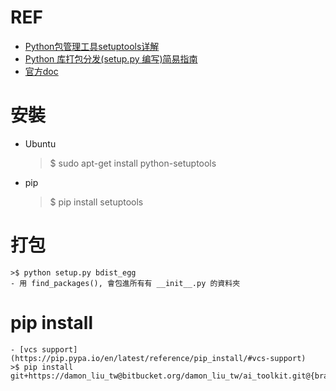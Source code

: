 # REF
- [Python包管理工具setuptools详解](http://yansu.org/2013/06/07/learn-python-setuptools-in-detail.html)
- [Python 库打包分发(setup.py 编写)简易指南](http://blog.konghy.cn/2018/04/29/setup-dot-py/)
- [官方doc](https://setuptools.readthedocs.io/en/latest/)

# 安裝
- Ubuntu
    >$ sudo apt-get install python-setuptools
- pip
    >$ pip install setuptools
    
# 打包
    >$ python setup.py bdist_egg
    - 用 find_packages(), 會包進所有有 __init__.py 的資料夾

# pip install
    - [vcs support](https://pip.pypa.io/en/latest/reference/pip_install/#vcs-support)
    >$ pip install git+https://damon_liu_tw@bitbucket.org/damon_liu_tw/ai_toolkit.git@{branch_name}